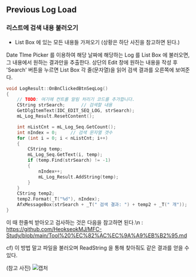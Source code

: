 ## Previous Log Load
### 리스트에 검색 내용 불러오기

* List Box 에 있는 모든 내용들 가져오기
(상황은 하단 사진을 참고하면 된다.)

Date TIme Picker 를 이용하여 해당 날짜에 해당하는 Log 를 List Box 에 불러오면, 그 내용에서 원하는 결과만을 추출한다.
상단의 Edit 창에 원하는 내용을 작성 후 'Search' 버튼을 누르면 List Box 각 줄(문자열)을 읽어 검색 결과를 오른쪽에 보여준다.
```cpp
void LogResult::OnBnClickedBtnSeqLog()
{
	// TODO: 여기에 컨트롤 알림 처리기 코드를 추가합니다.
	CString strSearch;		// 검색할 내용
	GetDlgItemText(IDC_EDIT_SEQ_LOG, strSearch);
	mL_Log_Result.ResetContent();

	int nListCnt = mL_Log_Seq.GetCount();
	int nIndex = 0;		// 검색 문자열 갯수
	for (int i = 0; i < nListCnt; i++)
	{
		CString temp;
		mL_Log_Seq.GetText(i, temp);
		if (temp.Find(strSearch) != -1)
		{
			nIndex++;
			mL_Log_Result.AddString(temp);
		}
	}
	CString temp2;
	temp2.Format(_T("%d"), nIndex);
	AfxMessageBox(strSearch + _T(" 검색 결과: ") + temp2 + _T(" 개"));
}
```
이 때 한줄씩 받아오고 검사하는 것은 다음을 참고하면 된다.\n
: https://github.com/HeokseokMJ/MFC-Study/blob/main/Tool%20%EC%82%AC%EC%9A%A9%EB%B2%95.md

cf) 이 방법 말고 파일을 불러오며 ReadString 을 통해 찾아줘도 같은 결과를 얻을 수 있다.


(참고 사진)
![캡처](https://user-images.githubusercontent.com/94775103/197964812-cd2883f8-f33b-43f4-a506-6de82238d52e.JPG)
